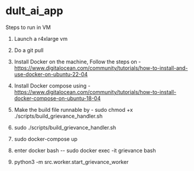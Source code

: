 # dult_ai_app

Steps to run in VM

1. Launch a r4xlarge vm
2. Do a git pull
3. Install Docker on the machine, Follow the steps on - https://www.digitalocean.com/community/tutorials/how-to-install-and-use-docker-on-ubuntu-22-04

4. Install Docker compose using - https://www.digitalocean.com/community/tutorials/how-to-install-docker-compose-on-ubuntu-18-04
5. Make the build file runnable by - sudo chmod +x ./scripts/build_grievance_handler.sh
6. sudo ./scripts/build_grievance_handler.sh
7. sudo docker-compose up
8. enter docker bash -- sudo docker exec -it grievance bash
9. python3 -m src.worker.start_grievance_worker
